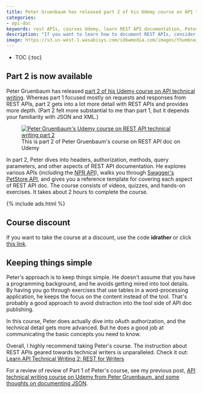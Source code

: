 ```yaml
---
title: Peter Gruenbaum has released part 2 of his Udemy course on API technical writing
categories:
- api-doc
keywords: rest APIs, courses Udemy, learn REST API documentation, Peter Gruenbaum
description: "If you want to learn how to document REST APIs, consider taking Peter Gruenbaum's courses on Udemy. He recently released part 2 of his REST API tech writing course. Part 2 gets into the meat of writing reference documentation for REST APIs."
image: https://s3.us-west-1.wasabisys.com/idbwmedia.com/images/thumbnails/udemypeter.png
---
```


* TOC
{:toc}

## Part 2 is now available

Peter Gruenbaum has released [part 2 of his Udemy course on API technical writing](https://www.udemy.com/learn-api-technical-writing-2-rest-for-writers/?couponCode=idrather). Whereas part 1 focused mostly on requests and responses from REST APIs, part 2 gets into a lot more detail with REST APIs and provides more depth. (Part 2 felt more substantial to me than part 1, but it depends your familiarity with JSON and XML.)

<figure>
<a href="https://www.udemy.com/learn-api-technical-writing-2-rest-for-writers"><img src="{{ "https://s3.us-west-1.wasabisys.com/idbwmedia.com/images/gruenbaumpart2restapi.png" | prepend: site.baseurl }}" alt="Peter Gruenbaum's Udemy course on REST API technical writing part 2" /></a><figcaption>This is part 2 of Peter Gruenbaum's course on REST API doc on Udemy</figcaption></figure>

In part 2, Peter dives into headers, authorization, methods, query parameters, and other aspects of REST API documentation. He explores various APIs (including the [NPR API](http://api.npr.org/)), walks you through [Swagger's PetStore API](http://petstore.swagger.io/), and gives you a reference template for covering each aspect of REST API doc. The course consists of videos, quizzes, and hands-on exercises. It takes about 2 hours to complete the course.

{% include ads.html %}

## Course discount

If you want to take the course at a discount, use the code **idrather** or click [this link](https://www.udemy.com/learn-api-technical-writing-2-rest-for-writers/?couponCode=idrather).

## Keeping things simple

Peter's approach is to keep things simple. He doesn't assume that you have a programming background, and he avoids getting mired into tool details. By having you go through exercises that use tables in a word-processing application, he keeps the focus on the content instead of the tool. That's probably a good approach to avoid distraction into the tool side of API doc publishing.

In this course, Peter does actually dive into oAuth authorization, and the technical detail gets more advanced. But he does a good job at communicating the basic concepts you need to know.

Overall, I highly recommend taking Peter's course. The instruction about REST APIs geared towards technical writers is unparalleled. Check it out: [Learn API Technical Writing 2: REST for Writers](https://www.udemy.com/learn-api-technical-writing-2-rest-for-writers/?couponCode=idrather)



For a review of review of Part 1 of Peter's course, see my previous post, [API technical writing course on Udemy from Peter Gruenbaum, and some thoughts on documenting JSON](/2015/05/22/api-technical-writing-course-on-udemy/).
